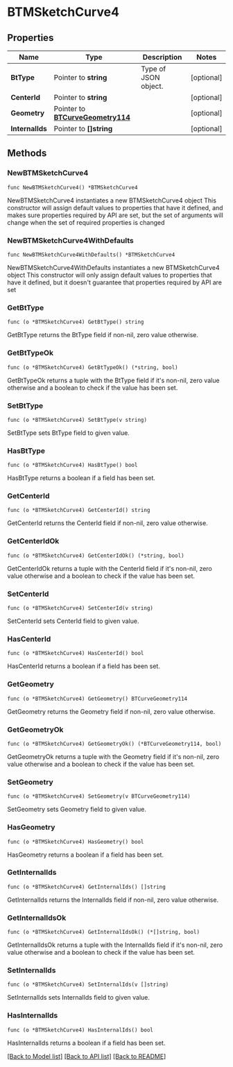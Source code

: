 # BTMSketchCurve4

## Properties

Name | Type | Description | Notes
------------ | ------------- | ------------- | -------------
**BtType** | Pointer to **string** | Type of JSON object. | [optional] 
**CenterId** | Pointer to **string** |  | [optional] 
**Geometry** | Pointer to [**BTCurveGeometry114**](BTCurveGeometry114.md) |  | [optional] 
**InternalIds** | Pointer to **[]string** |  | [optional] 

## Methods

### NewBTMSketchCurve4

`func NewBTMSketchCurve4() *BTMSketchCurve4`

NewBTMSketchCurve4 instantiates a new BTMSketchCurve4 object
This constructor will assign default values to properties that have it defined,
and makes sure properties required by API are set, but the set of arguments
will change when the set of required properties is changed

### NewBTMSketchCurve4WithDefaults

`func NewBTMSketchCurve4WithDefaults() *BTMSketchCurve4`

NewBTMSketchCurve4WithDefaults instantiates a new BTMSketchCurve4 object
This constructor will only assign default values to properties that have it defined,
but it doesn't guarantee that properties required by API are set

### GetBtType

`func (o *BTMSketchCurve4) GetBtType() string`

GetBtType returns the BtType field if non-nil, zero value otherwise.

### GetBtTypeOk

`func (o *BTMSketchCurve4) GetBtTypeOk() (*string, bool)`

GetBtTypeOk returns a tuple with the BtType field if it's non-nil, zero value otherwise
and a boolean to check if the value has been set.

### SetBtType

`func (o *BTMSketchCurve4) SetBtType(v string)`

SetBtType sets BtType field to given value.

### HasBtType

`func (o *BTMSketchCurve4) HasBtType() bool`

HasBtType returns a boolean if a field has been set.

### GetCenterId

`func (o *BTMSketchCurve4) GetCenterId() string`

GetCenterId returns the CenterId field if non-nil, zero value otherwise.

### GetCenterIdOk

`func (o *BTMSketchCurve4) GetCenterIdOk() (*string, bool)`

GetCenterIdOk returns a tuple with the CenterId field if it's non-nil, zero value otherwise
and a boolean to check if the value has been set.

### SetCenterId

`func (o *BTMSketchCurve4) SetCenterId(v string)`

SetCenterId sets CenterId field to given value.

### HasCenterId

`func (o *BTMSketchCurve4) HasCenterId() bool`

HasCenterId returns a boolean if a field has been set.

### GetGeometry

`func (o *BTMSketchCurve4) GetGeometry() BTCurveGeometry114`

GetGeometry returns the Geometry field if non-nil, zero value otherwise.

### GetGeometryOk

`func (o *BTMSketchCurve4) GetGeometryOk() (*BTCurveGeometry114, bool)`

GetGeometryOk returns a tuple with the Geometry field if it's non-nil, zero value otherwise
and a boolean to check if the value has been set.

### SetGeometry

`func (o *BTMSketchCurve4) SetGeometry(v BTCurveGeometry114)`

SetGeometry sets Geometry field to given value.

### HasGeometry

`func (o *BTMSketchCurve4) HasGeometry() bool`

HasGeometry returns a boolean if a field has been set.

### GetInternalIds

`func (o *BTMSketchCurve4) GetInternalIds() []string`

GetInternalIds returns the InternalIds field if non-nil, zero value otherwise.

### GetInternalIdsOk

`func (o *BTMSketchCurve4) GetInternalIdsOk() (*[]string, bool)`

GetInternalIdsOk returns a tuple with the InternalIds field if it's non-nil, zero value otherwise
and a boolean to check if the value has been set.

### SetInternalIds

`func (o *BTMSketchCurve4) SetInternalIds(v []string)`

SetInternalIds sets InternalIds field to given value.

### HasInternalIds

`func (o *BTMSketchCurve4) HasInternalIds() bool`

HasInternalIds returns a boolean if a field has been set.


[[Back to Model list]](../README.md#documentation-for-models) [[Back to API list]](../README.md#documentation-for-api-endpoints) [[Back to README]](../README.md)


